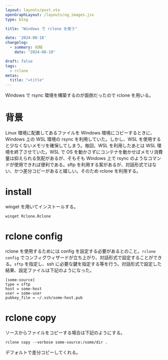 ```yaml
---
layout: layouts/post.vto
openGraphLayout: /layouts/og_images.jsx
type: blog

title: "Windows で rclone を使う"

date: '2024-08-18'
changelog:
  - summary: 初稿
    date: "2024-08-18"

draft: false
tags:
  - rclone
metas:
  title: "=title"
---
```


Windows で rsync 環境を構築するのが面倒だったので rclone を用いる。

# 背景

Linux 環境に配置してあるファイルを Windows 環境にコピーするときに、Windows 上の
WSL 環境の rsync を利用していた。しかし、WSL
を使用すると少なくないメモリを確保してしまう。毎回、WSL を利用したあとは WSL
環境を終了させていた。WSL で OS
を動かさずにコンテナを動かせばメモリ消費量は抑えられる気配があるが、そもそも
Windows 上で rsync のようなコマンドが使用できれば便利である。sftp
を利用する案があるが、対話形式ではない、かつ差分コピーがあると嬉しい。そのため
rclone を利用する。

# install

winget を用いてインストールする。

```
winget Rclone.Rclone
```

# rclone config

rclone を使用するためには config を設定する必要があるとのこと。`rclone config`
でコンフィグウィザードが立ち上がり、対話形式で設定することができる。`sftp`
を指定し、ssh
に必要な鍵を指定する等を行う。対話形式で設定した結果、設定ファイルは下記のようになった。

```
[some-source]
type = sftp
host = some-host
user = some-user
pubkey_file = ~/.ssh/some-host.pub
```

# rclone copy

ソースからファイルをコピーする場合は下記のようにする。

```
rclone copy --verbose some-source:/some/dir .
```

デフォルトで差分コピーしてくれる。
